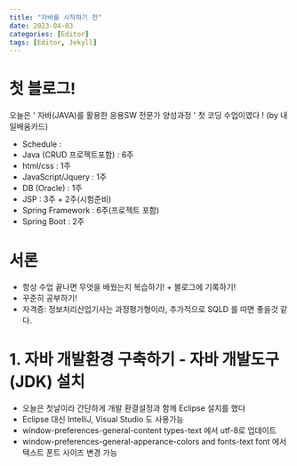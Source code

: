 ```yaml
---
title: "자바를 시작하기 전"
date: 2023-04-03
categories: [Editor]
tags: [Editor, Jekyll]
---
```



# 첫 블로그!
오늘은 ' 자바(JAVA)를 활용한 응용SW 전문가 양성과정 ' 첫 코딩 수업이였다 ! (by 내일배움카드)

- Schedule :
- Java (CRUD 프로젝트포함)  : 6주
- html/css : 1주
- JavaScript/Jquery : 1주
- DB (Oracle) : 1주
- JSP : 3주 + 2주(시험준비)
- Spring Framework : 6주(프로젝트 포함)
- Spring Boot : 2주 

# 서론
- 항상 수업 끝나면 무엇을 배웠는지 복습하기! + 블로그에 기록하기! 
- 꾸준히 공부하기!
- 자격증: 정보처리산업기사는 과정평가형이라, 추가적으로 SQLD 를 따면 좋을것 같다.


# 1. 자바 개발환경 구축하기 - 자바 개발도구(JDK) 설치
- 오늘은 첫날이라 간단하게 개발 환결설정과 함께 Eclipse 설치를 했다
- Eclipse 대신 IntelliJ, Visual Studio 도 사용가능
- window-preferences-general-content types-text 에서 utf-8로 업데이트
- window-preferences-general-apperance-colors and fonts-text font 에서 텍스트 폰트 사이즈 변경 가능




